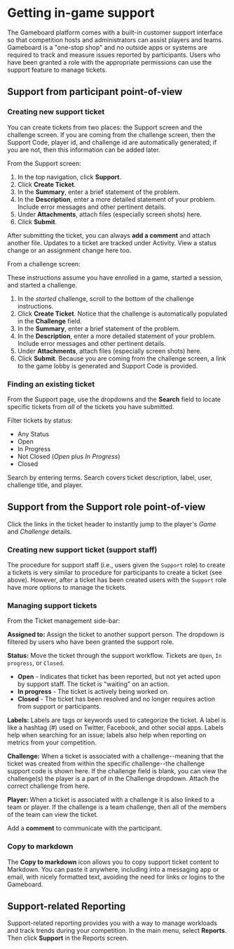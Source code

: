 # Getting in-game support

The Gameboard platform comes with a built-in customer support interface so that competition hosts and administrators can assist players and teams. Gameboard is a "one-stop shop" and no outside apps or systems are required to track and measure issues reported by participants. Users who have been granted a role with the appropriate permissions can use the support feature to manage tickets.

## Support from participant point-of-view

### Creating new support ticket

You can create tickets from two places: the Support screen and the challenge screen. If you are coming from the challenge screen, then the Support Code, player id, and challenge id are automatically generated; if you are not, then this information can be added later.

From the Support screen:

1. In the top navigation, click **Support**.
2. Click **Create Ticket**.
3. In the **Summary**, enter a brief statement of the problem.
4. In the **Description**, enter a more detailed statement of your problem. Include error messages and other pertinent details.
5. Under **Attachments**, attach files (especially screen shots) here.
6. Click **Submit**.

After submitting the ticket, you can always **add a comment** and attach another file. Updates to a ticket are tracked under Activity. View a status change or an assignment change here too.

From a challenge screen:

These instructions assume you have enrolled in a game, started a session, and started a challenge.

1. In the *started* challenge, scroll to the bottom of the challenge instructions.
2. Click **Create Ticket**. Notice that the challenge is automatically populated in the **Challenge** field.
3. In the **Summary**, enter a brief statement of the problem.
4. In the **Description**, enter a more detailed statement of your problem. Include error messages and other pertinent details.
5. Under **Attachments**, attach files (especially screen shots) here.
6. Click **Submit**. Because you are coming from the challenge screen, a link to the game lobby is generated and Support Code is provided.

### Finding an existing ticket

From the Support page, use the dropdowns and the **Search** field to locate specific tickets from *all* of the tickets you have submitted.

Filter tickets by status:

- Any Status
- Open
- In Progress
- Not Closed (*Open* plus *In Progress*)
- Closed

Search by entering terms. Search covers ticket description, label, user, challenge title, and player.

## Support from the Support role point-of-view

Click the links in the ticket header to instantly jump to the player's *Game* and *Challenge* details.

### Creating new support ticket (support staff)

The procedure for support staff (i.e., users given the `Support` role) to create a tickets is very similar to procedure for participants to create a ticket (see above). However, after a ticket has been created users with the `Support` role have more options to manage the tickets.

### Managing support tickets

From the Ticket management side-bar:

**Assigned to:** Assign the ticket to another support person. The dropdown is filtered by users who have been granted the support role.

**Status:** Move the ticket through the support workflow. Tickets are `Open`, `In progress`, or `Closed`.

- **Open** - Indicates that ticket has been reported, but not yet acted upon by support staff. The ticket is "waiting" on an action.
- **In progress** - The ticket is actively being worked on.
- **Closed** - The ticket has been resolved and no longer requires action from support or participants.

**Labels:** Labels are tags or keywords used to categorize the ticket. A label is like a hashtag (#) used on Twitter, Facebook, and other social apps. Labels help when searching for an issue; labels also help when reporting on metrics from your competition.

**Challenge:** When a ticket is associated with a challenge--meaning that the ticket was created from within the specific challenge--the challenge support code is shown here. If the challenge field is blank, you can view the challenge(s) the player is a part of in the Challenge dropdown. Attach the correct challenge from here.

**Player:** When a ticket is associated with a challenge it is also linked to a team or player. If the challenge is a team challenge, then all of the members of the team can view the ticket.

Add a **comment** to communicate with the participant.

### Copy to markdown

The **Copy to markdown** icon allows you to copy support ticket content to Markdown. You can paste it anywhere, including into a messaging app or email, with nicely formatted text, avoiding the need for links or logins to the Gameboard.

## Support-related Reporting

Support-related reporting provides you with a way to manage workloads and track trends during your competition. In the main menu, select **Reports**. Then click **Support** in the Reports screen.

